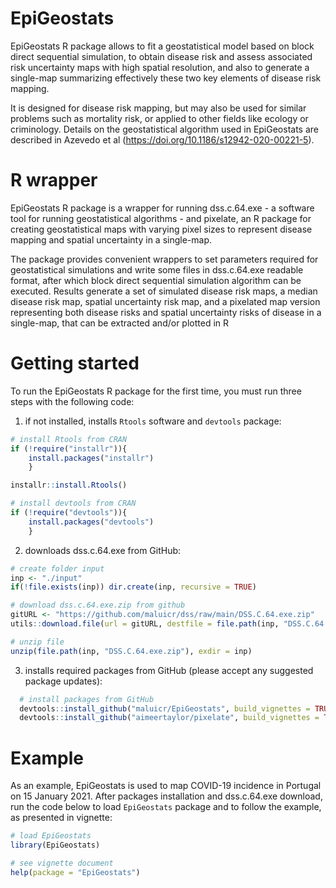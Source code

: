 # EpiGeostats

EpiGeostats R package allows to fit a geostatistical model based on block direct sequential simulation, to obtain disease risk and assess associated risk uncertainty maps with high spatial resolution, and also to generate a single-map summarizing effectively these two key elements of disease risk mapping. 

It is designed for disease risk mapping, but may also be used for similar problems such as mortality risk, or applied to other fields like ecology or criminology. Details on the geostatistical algorithm used in EpiGeostats are described in Azevedo et al (https://doi.org/10.1186/s12942-020-00221-5).

# R wrapper

EpiGeostats R package is a wrapper for running dss.c.64.exe - a software tool for running geostatistical algorithms - and pixelate, an R package for creating geostatistical maps with varying pixel sizes to represent disease mapping and spatial uncertainty in a single-map.

The package provides convenient wrappers to set parameters required for geostatistical simulations and write some files in dss.c.64.exe readable format, after which block direct sequential simulation algorithm can be executed. Results generate a set of simulated disease risk maps, a median disease risk map, spatial uncertainty risk map, and a pixelated map version representing both disease risks and spatial uncertainty risks of disease in a single-map, that can be extracted and/or plotted in R 

# Getting started

To run the EpiGeostats R package for the first time, you must run three steps with the following code:

1. if not installed, installs `Rtools` software and `devtools` package:  
```r
# install Rtools from CRAN
if (!require("installr")){
    install.packages("installr")
    }

installr::install.Rtools()

# install devtools from CRAN
if (!require("devtools")){
    install.packages("devtools")
    }
``` 

2. downloads dss.c.64.exe from GitHub:
```r
# create folder input
inp <- "./input"
if(!file.exists(inp)) dir.create(inp, recursive = TRUE)

# download dss.c.64.exe.zip from github
gitURL <- "https://github.com/maluicr/dss/raw/main/DSS.C.64.exe.zip"
utils::download.file(url = gitURL, destfile = file.path(inp, "DSS.C.64.exe.zip"))

# unzip file
unzip(file.path(inp, "DSS.C.64.exe.zip"), exdir = inp)
``` 

3. installs required packages from GitHub (please accept any suggested package updates): 

```r
  # install packages from GitHub
  devtools::install_github("maluicr/EpiGeostats", build_vignettes = TRUE, dependencies = TRUE, upgrade = "always")
  devtools::install_github("aimeertaylor/pixelate", build_vignettes = TRUE, dependencies = TRUE)
```

# Example

As an example, EpiGeostats is used to map COVID-19 incidence in Portugal on 15 January 2021. After packages installation and dss.c.64.exe download, run the code below to load `EpiGeostats` package and to follow the example, as presented in vignette:

```r
# load EpiGeostats 
library(EpiGeostats)

# see vignette document
help(package = "EpiGeostats")
```

